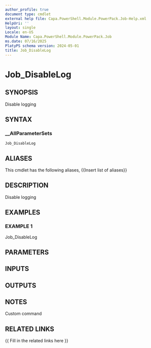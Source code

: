 ```yaml
---
author_profile: true
document type: cmdlet
external help file: Capa.PowerShell.Module.PowerPack.Job-Help.xml
HelpUri: ''
layout: single
Locale: en-US
Module Name: Capa.PowerShell.Module.PowerPack.Job
ms.date: 07/16/2025
PlatyPS schema version: 2024-05-01
title: Job_DisableLog
---
```


# Job_DisableLog

## SYNOPSIS

Disable logging

## SYNTAX

### __AllParameterSets

```
Job_DisableLog
```

## ALIASES

This cmdlet has the following aliases,
  {{Insert list of aliases}}

## DESCRIPTION

Disable logging

## EXAMPLES

### EXAMPLE 1

Job_DisableLog

## PARAMETERS

## INPUTS

## OUTPUTS

## NOTES

Custom command


## RELATED LINKS

{{ Fill in the related links here }}

